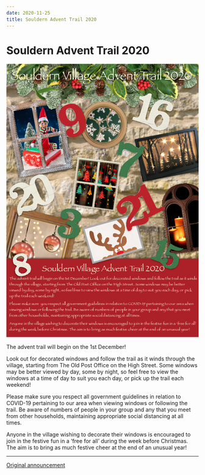 ```yaml
---
date: 2020-11-25
title: Souldern Advent Trail 2020
---
```


# Souldern Advent Trail 2020

![](souldern-advent-2020-poster.png)


The advent trail will begin on the 1st December! 

Look out for decorated windows and follow the trail as it winds
through the village, starting from The Old Post Office on the High
Street. Some windows may be better viewed by day, some by night, so
feel free to view the windows at a time of day to suit you each day,
or pick up the trail each weekend!

Please make sure you respect all government guidelines in relation to
COVID-19 pertaining to our area when viewing windows or following the
trail. Be aware of numbers of people in your group and any that you
meet from other households, maintaining appropriate social distancing
at all times.

Anyone in the village wishing to decorate their windows is encouraged
to join in the festive fun in a ‘free for all’ during the week before
Christmas. The aim is to bring as much festive cheer at the end of an
unusual year!

---

[Original announcement](souldern-advent-2020)
